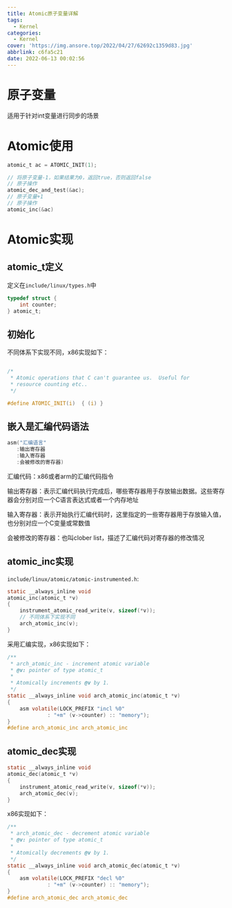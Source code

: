 ```yaml
---
title: Atomic原子变量详解
tags:
  - Kernel
categories:
  - Kernel
cover: 'https://img.ansore.top/2022/04/27/62692c1359d83.jpg'
abbrlink: c6fa5c21
date: 2022-06-13 00:02:56
---
```


# 原子变量

适用于针对int变量进行同步的场景 

# Atomic使用

```c
atomic_t ac = ATOMIC_INIT(1);

// 将原子变量-1，如果结果为0，返回true，否则返回false
// 原子操作
atomic_dec_and_test(&ac);
// 原子变量+1
// 原子操作
atomic_inc(&ac)
```

# Atomic实现

## atomic_t定义

定义在`include/linux/types.h`中

```c
typedef struct {
	int counter;
} atomic_t;
```

## 初始化

不同体系下实现不同，x86实现如下：

```c

/*
 * Atomic operations that C can't guarantee us.  Useful for
 * resource counting etc..
 */

#define ATOMIC_INIT(i)	{ (i) }
```

## 嵌入是汇编代码语法

```c
asm("汇编语言"
   :输出寄存器
   :输入寄存器
   :会被修改的寄存器)
```

汇编代码：x86或者arm的汇编代码指令

输出寄存器：表示汇编代码执行完成后，哪些寄存器用于存放输出数据。这些寄存器会分别对应一个C语言表达式或者一个内存地址

输入寄存器：表示开始执行汇编代码时，这里指定的一些寄存器用于存放输入值，也分别对应一个C变量或常数值

会被修改的寄存器：也叫clober list，描述了汇编代码对寄存器的修改情况

## atomic_inc实现

`include/linux/atomic/atomic-instrumented.h`:

```c
static __always_inline void
atomic_inc(atomic_t *v)
{
	instrument_atomic_read_write(v, sizeof(*v));
    // 不同体系下实现不同
	arch_atomic_inc(v);
}
```

采用汇编实现，x86实现如下：

```c
/**
 * arch_atomic_inc - increment atomic variable
 * @v: pointer of type atomic_t
 *
 * Atomically increments @v by 1.
 */
static __always_inline void arch_atomic_inc(atomic_t *v)
{
	asm volatile(LOCK_PREFIX "incl %0"
		     : "+m" (v->counter) :: "memory");
}
#define arch_atomic_inc arch_atomic_inc
```

## atomic_dec实现

```c
static __always_inline void
atomic_dec(atomic_t *v)
{
	instrument_atomic_read_write(v, sizeof(*v));
	arch_atomic_dec(v);
}
```

x86实现如下：

```c
/**
 * arch_atomic_dec - decrement atomic variable
 * @v: pointer of type atomic_t
 *
 * Atomically decrements @v by 1.
 */
static __always_inline void arch_atomic_dec(atomic_t *v)
{
	asm volatile(LOCK_PREFIX "decl %0"
		     : "+m" (v->counter) :: "memory");
}
#define arch_atomic_dec arch_atomic_dec
```

